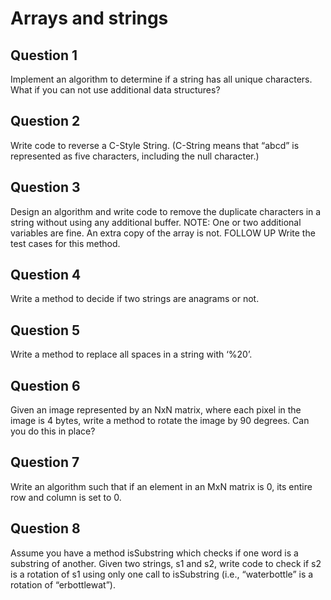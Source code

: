 # Arrays and strings

## Question 1
Implement an algorithm to determine if a string has all unique characters. What if you
can not use additional data structures?

## Question 2
Write code to reverse a C-Style String. (C-String means that “abcd” is represented as
five characters, including the null character.)

## Question 3
Design an algorithm and write code to remove the duplicate characters in a string
without using any additional buffer. NOTE: One or two additional variables are fine.
An extra copy of the array is not.
FOLLOW UP
Write the test cases for this method.

## Question 4
Write a method to decide if two strings are anagrams or not.

## Question 5
Write a method to replace all spaces in a string with ‘%20’.

## Question 6
Given an image represented by an NxN matrix, where each pixel in the image is 4
bytes, write a method to rotate the image by 90 degrees. Can you do this in place?

## Question 7
Write an algorithm such that if an element in an MxN matrix is 0, its entire row and
column is set to 0.

## Question 8
Assume you have a method isSubstring which checks if one word is a substring of
another. Given two strings, s1 and s2, write code to check if s2 is a rotation of s1 using
only one call to isSubstring (i.e., “waterbottle” is a rotation of “erbottlewat”).
